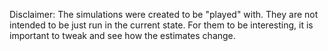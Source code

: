 Disclaimer: The simulations were created to be "played" with. They are not intended to be just run in the current state. For them to be interesting, it is important to tweak and see how the estimates change.
